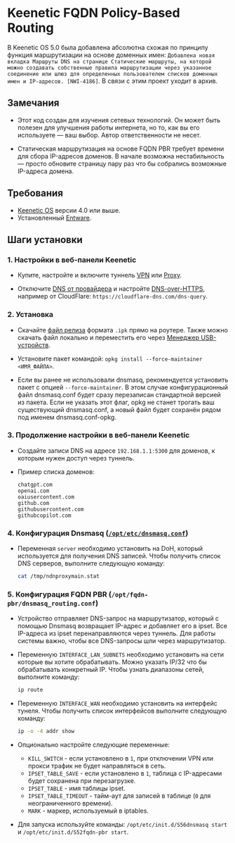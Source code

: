 # Keenetic FQDN Policy-Based Routing

В Keenetic OS 5.0 была добавлена абсолютна схожая по принципу функция маршрутизации на основе доменных имен:
`Добавлена новая вкладка Маршруты DNS на странице Статические маршруты, на которой можно создавать собственные правила маршрутизации через указанное соединение или шлюз для определенных пользователем списков доменных имен и IP-адресов. [NWI-4186]`. В связи с этим проект уходит в архив.

## Замечания

- Этот код создан для изучения сетевых технологий. Он может быть полезен для улучшения работы интернета, но то, как вы его используете — ваш выбор.
  Автор ответственности не несет.

- Статическая маршрутизация на основе FQDN PBR требует времени для сбора IP-адресов доменов.
  В начале возможна нестабильность — просто обновите страницу пару раз что бы собрались возможные IP-адреса домена.

## Требования

- [Keenetic OS](https://help.keenetic.com/hc/ru/articles/115000990005) версии 4.0 или выше.
- Установленный [Entware](https://help.keenetic.com/hc/ru/articles/360021214160).

## Шаги установки

### 1. Настройки в веб-панели Keenetic

- Купите, настройте и включите туннель [VPN](https://help.keenetic.com/hc/ru/articles/115005342025)
  или [Proxy](https://help.keenetic.com/hc/ru/articles/7474374790300).

- Отключите [DNS от провайдера](https://help.keenetic.com/hc/ru/articles/360008609399) и настройте [DNS-over-HTTPS](https://help.keenetic.com/hc/ru/articles/360007687159), например от CloudFlare: `https://cloudflare-dns.com/dns-query`.

### 2. Установка

- Скачайте [файл релиза](https://github.com/GuFFy12/keenetic-fqdn-pbr/releases) формата `.ipk` прямо на роутере. Также можно скачать файл локально и переместить его через [Менеджер USB-устройств](https://help.keenetic.com/hc/en-us/articles/360000799559).

- Установите пакет командой: `opkg install --force-maintainer <ИМЯ_ФАЙЛА>`.

- Если вы ранее не использовали dnsmasq, рекомендуется установить пакет с опцией `--force-maintainer`. В этом случае конфигурационный файл dnsmasq.conf будет сразу перезаписан стандартной версией из пакета. Если не указать этот флаг, opkg не станет трогать ваш существующий dnsmasq.conf, а новый файл будет сохранён рядом под именем dnsmasq.conf-opkg.

### 3. Продолжение настройки в веб-панели Keenetic

- Создайте записи DNS на адресе `192.168.1.1:5300` для доменов, к которым нужен доступ через туннель.
- Пример списка доменов:

  ```plaintext
  chatgpt.com
  openai.com
  oaiusercontent.com
  github.com
  githubusercontent.com
  githubcopilot.com
  ```

### 4. Конфигурация Dnsmasq ([`/opt/etc/dnsmasq.conf`](https://thekelleys.org.uk/dnsmasq/docs/dnsmasq-man.html))

- Переменная `server` необходимо установить на DoH, который используется для получения DNS записей.
  Чтобы получить список DNS серверов, выполните следующую команду:

  ```sh
  cat /tmp/ndnproxymain.stat
  ```

### 5. Конфигурация FQDN PBR (`/opt/fqdn-pbr/dnsmasq_routing.conf`)

- Устройство отправляет DNS-запрос на маршрутизатор, который с помощью Dnsmasq возвращает IP-адрес и добавляет его в ipset.
  Все IP-адреса из ipset перенаправляются через туннель. Для работы системы важно, чтобы все DNS-запросы шли через маршрутизатор.

- Переменную `INTERFACE_LAN_SUBNETS` необходимо установить на сети которые вы хотите обрабатывать. Можно указать IP/32 что бы обрабатывать конкретный IP.
  Чтобы узнать диапазоны сетей, выполните команду:

  ```sh
  ip route
  ```

- Переменную `INTERFACE_WAN` необходимо установить на интерфейс тунеля.
  Чтобы получить список интерфейсов выполните следующую команду:

  ```sh
  ip -o -4 addr show
  ```

- Опционально настройте следующие переменные:
  - `KILL_SWITCH` - если установлено в `1`, при отключении VPN или прокси трафик не будет направляться в сеть.
  - `IPSET_TABLE_SAVE` - если установлено в `1`, таблица с IP-адресами будет сохранена при перезагрузке.
  - `IPSET_TABLE` - имя таблицы ipset.
  - `IPSET_TABLE_TIMEOUT` - тайм-аут для записей в таблице (`0` для неограниченного времени).
  - `MARK` - маркер, используемый в iptables.

- Для запуска используйте команды: `/opt/etc/init.d/S56dnsmasq start` и `/opt/etc/init.d/S52fqdn-pbr start`.
